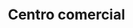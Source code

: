 ---
title: "Centro comercial"
url: /barcelona/centro-comercial-av-raul-leoni/
shop: Einkaufszentrum
---